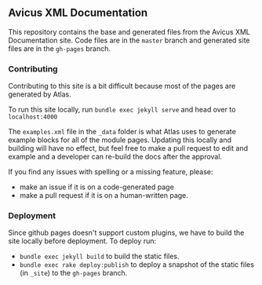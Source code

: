 ## Avicus XML Documentation

This repository contains the base and generated files from the Avicus XML Documentation site.
Code files are in the `master` branch and generated site files are in the `gh-pages` branch.

### Contributing
Contributing to this site is a bit difficult because most of the pages are generated by Atlas.

To run this site locally, run `bundle exec jekyll serve` and head over to `localhost:4000`

The `examples.xml` file in the `_data` folder is what Atlas uses to generate example blocks for all of the module pages.
Updating this locally and building will have no effect, but feel free to make a pull request to edit and example and a developer can re-build the docs after the approval.

If you find any issues with spelling or a missing feature, please:
- make an issue if it is on a code-generated page
- make a pull request if it is on a human-written page.

### Deployment
Since github pages doesn't support custom plugins, we have to build the site locally before deployment.
To deploy run:
- `bundle exec jekyll build` to build the static files.
- `bundle exec rake deploy:publish` to deploy a snapshot of the static files (in `_site`) to the `gh-pages` branch.
